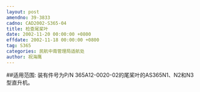 ```yaml
---
layout: post
amendno: 39-3833
cadno: CAD2002-S365-04
title: 检查尾桨叶
date: 2002-11-20 00:00:00 +0800
effdate: 2002-11-18 00:00:00 +0800
tag: S365
categories: 民航中南管理局适航处
author: 祝海鹰
---
```


##适用范围:
装有件号为P/N 365A12-0020-02的尾桨叶的AS365N1、N2和N3型直升机。

